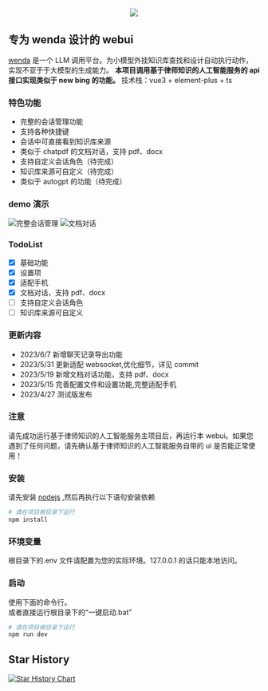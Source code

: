 <h1 align="center"><img src="https://github.com/AlanLee1996/wenda-webui/blob/main/demo_img/wenda.png?raw=true"></h1>

## 专为 wenda 设计的 webui

[wenda](https://github.com/l15y/wenda) 是一个 LLM 调用平台。为小模型外挂知识库查找和设计自动执行动作，实现不亚于于大模型的生成能力。
**本项目调用基于律师知识的人工智能服务的 api 接口实现类似于 new bing 的功能。**
技术栈：vue3 + element-plus + ts

### 特色功能

- 完整的会话管理功能
- 支持各种快捷键
- 会话中可直接看到知识库来源
- 类似于 chatpdf 的文档对话，支持 pdf、docx
- 支持自定义会话角色（待完成）
- 知识库来源可自定义（待完成）
- 类似于 autogpt 的功能（待完成）

### demo 演示

![完整会话管理](https://github.com/AlanLee1996/wenda-webui/blob/main/demo_img/1.jpg?raw=true)
![文档对话](https://github.com/AlanLee1996/wenda-webui/blob/main/demo_img/2.jpg?raw=true)

### TodoList

- [x] 基础功能
- [x] 设置项
- [x] 适配手机
- [x] 文档对话，支持 pdf、docx
- [ ] 支持自定义会话角色
- [ ] 知识库来源可自定义

### 更新内容

- 2023/6/7 新增聊天记录导出功能
- 2023/5/31 更新适配 websocket,优化细节，详见 commit
- 2023/5/19 新增文档对话功能，支持 pdf、docx
- 2023/5/15 完善配置文件和设置功能,完整适配手机
- 2023/4/27 测试版发布

### 注意

请先成功运行基于律师知识的人工智能服务主项目后，再运行本 webui。如果您遇到了任何问题，请先确认基于律师知识的人工智能服务自带的 ui 是否能正常使用！

### 安装

请先安装 [nodejs](https://pan.baidu.com/s/1p3-0F8eIZg6gMownXhiWQQ?pwd=oigr) ,然后再执行以下语句安装依赖

```bash
# 请在项目根目录下运行
npm install
```

### 环境变量

根目录下的.env 文件请配置为您的实际环境。127.0.0.1 的话只能本地访问。

### 启动

使用下面的命令行。  
或者直接运行根目录下的“一键启动.bat”

```bash
# 请在项目根目录下运行
npm run dev
```

## Star History

[![Star History Chart](https://api.star-history.com/svg?repos=AlanLee1996/wenda-webui&type=Date)](https://star-history.com/#AlanLee1996/wenda-webui&Date)
